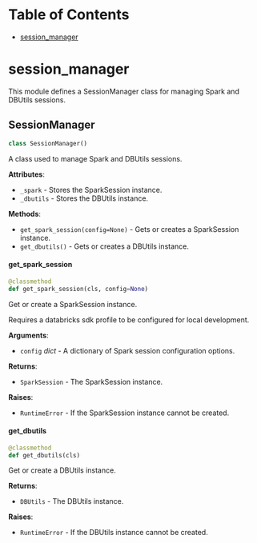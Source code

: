 # Table of Contents

* [session\_manager](#session_manager)

<h1 id="session_manager">session_manager</h1>

This module defines a SessionManager class for managing Spark and DBUtils sessions.

<h2 id="session_manager.SessionManager">SessionManager</h2>

```python
class SessionManager()
```

A class used to manage Spark and DBUtils sessions.

**Attributes**:

- `_spark` - Stores the SparkSession instance.
- `_dbutils` - Stores the DBUtils instance.
  

**Methods**:

- `get_spark_session(config=None)` - Gets or creates a SparkSession instance.
- `get_dbutils()` - Gets or creates a DBUtils instance.

<h4 id="session_manager.SessionManager.get_spark_session">get_spark_session</h4>

```python
@classmethod
def get_spark_session(cls, config=None)
```

Get or create a SparkSession instance.

Requires a databricks sdk profile to be configured for local development.

**Arguments**:

- `config` _dict_ - A dictionary of Spark session configuration options.
  

**Returns**:

- `SparkSession` - The SparkSession instance.
  

**Raises**:

- `RuntimeError` - If the SparkSession instance cannot be created.

<h4 id="session_manager.SessionManager.get_dbutils">get_dbutils</h4>

```python
@classmethod
def get_dbutils(cls)
```

Get or create a DBUtils instance.

**Returns**:

- `DBUtils` - The DBUtils instance.
  

**Raises**:

- `RuntimeError` - If the DBUtils instance cannot be created.

